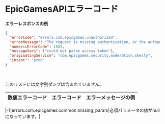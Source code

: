 # EpicGamesAPIエラーコード

__エラーレスポンスの例__

```json
{
  "errorCode": "errors.com.epicgames.unauthorized",
  "errorMessage": "The request is missing authentication, or the authentication is no longer valid.",
  "numericErrorCode": 1002,
  "messageVars": ["could not parse access token"],
  "originatingService": "com.epicgames.security.moderation.skelly",
  "intent": "prod"
}
```

<br/>

このリストには文字列ダンプは含まれていません。

| 数値エラーコード    | エラーコード         | エラーメッセージの例       |
| ------------| ------------------------------------------------------ |------------|

|-1|errors.com.epicgames.common.missing_param|必須パラメータの値がnullになっています。|



